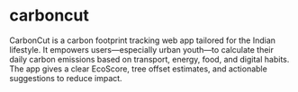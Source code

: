 # carboncut
CarbonCut is a carbon footprint tracking web app tailored for the Indian lifestyle. It empowers users—especially urban youth—to calculate their daily carbon emissions based on transport, energy, food, and digital habits. The app gives a clear EcoScore, tree offset estimates, and actionable suggestions to reduce impact.
